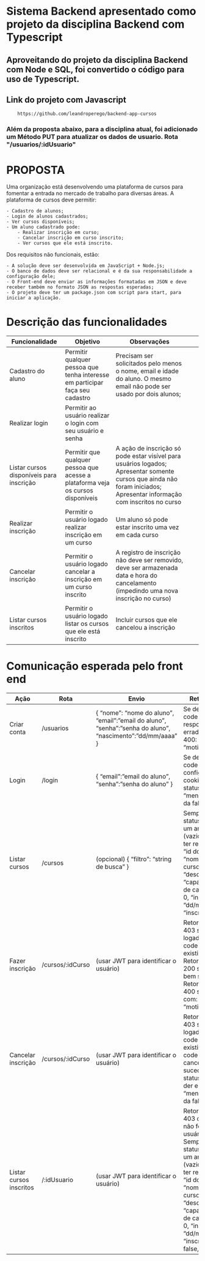 # Sistema Backend apresentado como projeto da disciplina Backend com Typescript

## Aproveitando do projeto da disciplina Backend com Node e SQL, foi convertido o código para uso de Typescript.

## Link do projeto com Javascript
```
    https://github.com/leandroperego/backend-app-cursos
```

### Além da proposta abaixo, para a disciplina atual, foi adicionado um Método PUT para atualizar os dados de usuario. Rota "/usuarios/:idUsuario"


# PROPOSTA
Uma organização está desenvolvendo uma plataforma de cursos para fomentar a entrada no mercado de trabalho para diversas áreas. A plataforma de cursos deve permitir:

    - Cadastro de alunos;
    - Login de alunos cadastrados;
    - Ver cursos disponíveis;
    - Um aluno cadastrado pode:
        - Realizar inscrição em curso;
        - Cancelar inscrição em curso inscrito;
        - Ver cursos que ele está inscrito.

Dos requisitos não funcionais, estão:

    - A solução deve ser desenvolvida em JavaScript + Node.js;
    - O banco de dados deve ser relacional e é da sua responsabilidade a configuração dele;
    - O Front-end deve enviar as informações formatadas em JSON e deve receber também no formato JSON as respostas esperadas;
    - O projeto deve ter um package.json com script para start, para iniciar a aplicação.

# Descrição das funcionalidades

| Funcionalidade                           	| Objetivo                                                                        	| Observações                                                                                                                                                            	|   	|   	|
|------------------------------------------	|---------------------------------------------------------------------------------	|------------------------------------------------------------------------------------------------------------------------------------------------------------------------	|---	|---	|
| Cadastro do aluno                        	| Permitir qualquer pessoa que tenha interesse em participar faça seu cadastro    	| Precisam ser solicitados pelo menos o nome, email e idade do aluno. O mesmo email não pode ser usado por dois alunos;                                                  	|   	|   	|
| Realizar login                           	| Permitir ao usuário realizar o login com seu usuário e senha                    	|                                                                                                                                                                        	|   	|   	|
| Listar cursos disponíveis para inscrição 	| Permitir que qualquer pessoa que acesse a plataforma veja os cursos disponíveis 	| A ação de inscrição só pode estar visível para usuários logados; Apresentar somente cursos que ainda não foram iniciados; Apresentar informação com inscritos no curso 	|   	|   	|
| Realizar inscrição                       	| Permitir o usuário logado realizar inscrição em um curso                        	| Um aluno só pode estar inscrito uma vez em cada curso                                                                                                                  	|   	|   	|
| Cancelar inscrição                       	| Permitir o usuário logado cancelar a inscrição em um curso inscrito             	| A registro de inscrição não deve ser removido, deve ser armazenada data e hora do cancelamento (impedindo uma nova inscrição no curso)                                 	|   	|   	|
| Listar cursos inscritos                  	| Permitir o usuário logado listar os cursos que ele está inscrito                	| Incluir cursos que ele cancelou a inscrição                                                                                                                            	|   	|   	|

# Comunicação esperada pelo front end

| Ação                    	| Rota             	| Envio                                                                                                      	| Retorno esperado                                                                                                                                                                                                                                                                                                                                                                         	|
|-------------------------	|------------------	|------------------------------------------------------------------------------------------------------------	|------------------------------------------------------------------------------------------------------------------------------------------------------------------------------------------------------------------------------------------------------------------------------------------------------------------------------------------------------------------------------------------	|
| Criar conta             	| /usuarios        	| { “nome”: “nome do aluno”, “email”:”email do aluno”, “senha”:”senha do aluno”, “nascimento”:”dd/mm/aaaa” } 	| Se der certo, status code 200: qualquer resposta Se der errado, status code 400: { “mensagem”: “motivo da falha” }                                                                                                                                                                                                                                                                       	|
| Login                   	| /login           	| { “email”:”email do aluno”, “senha”:”senha do aluno” }                                                     	| Se der certo, status code 200 + JWT configurado nos cookies Se der errado, status code 400: { “mensagem”: “motivo da falha” }                                                                                                                                                                                                                                                            	|
| Listar cursos           	| /cursos          	| (opcional) { “filtro”: “string de busca” }                                                                 	| Sempre retornar status code 200 com um array de cursos (vazio no caso de não ter resultados): [{ “id”: “id do curso”, “nome”:”nome do curso”, “descrição”: “descrição do curso”, “capa”:”url da imagem de capa”, “inscricoes”: 0, “inicio”: “dd/mm/aaaa”, “inscrito”: false }]                                                                                                           	|
| Fazer inscrição         	| /cursos/:idCurso 	| (usar JWT para identificar o usuário)                                                                      	| Retornar status code 403 se não tiver logado Retornar status code 404 se não existir o curso Retornar status code 200 se a inscrição for bem sucedida Retornar status code 400 se der errado com: { “mensagem”: “motivo da falha” }                                                                                                                                                      	|
| Cancelar inscrição      	| /cursos/:idCurso 	| (usar JWT para identificar o usuário)                                                                      	| Retornar status code 403 se não tiver logado Retornar status code 404 se não existir Retornar status code 200 se o cancelamento for bem sucedido Retornar status code 400 se der errado com: { “mensagem”: “motivo da falha” }                                                                                                                                                           	|
| Listar cursos inscritos 	| /:idUsuario      	| (usar JWT para identificar o usuário)                                                                      	| Retornar status code 403 caso o id da rota não for o mesmo do usuário logado Sempre retornar status code 200 com um array de cursos (vazio no caso de não ter resultados): [{ “id”: “id do curso”, “nome”:”nome do curso”, “descrição”: “descrição do curso”, “capa”:”url da imagem de capa”, “inscricoes”: 0, “inicio”: “dd/mm/aaaa”, “inscricao_cancelada”: false, “inscrito”: true }] 	|



